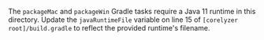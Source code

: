 The `packageMac` and `packageWin` Gradle tasks require a Java 11 runtime in this directory.
Update the `javaRuntimeFile` variable on line 15 of `[corelyzer root]/build.gradle` to
reflect the provided runtime's filename.